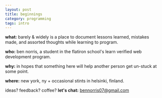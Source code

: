 ```yaml
---
layout: post
title: beginnings
category: programming
tags: intro
---
```


__what:__ barely & widely is a place to document lessons learned, mistakes made, and assorted thoughts while learning to program.

__who:__ ben norris, a student in the flatiron school's learn verified web development program.

__why:__ in hopes that something here will help another person get un-stuck at some point.

__where:__ new york, ny + occasional stints in helsinki, finland.

ideas? feedback? coffee? __let's chat:__ bennorris07@gmail.com
